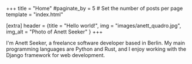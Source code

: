 +++
title = "Home"
#paginate_by = 5 # Set the number of posts per page
template = "index.html"

[extra]
header = {title = "Hello world!", img = "images/anett_quadro.jpg", img_alt = "Photo of Anett Seeker" }
+++

I'm Anett Seeker, a freelance software developer based in Berlin. My main programming languages are Python and Rust, and I enjoy working with the Django framework for web development.
